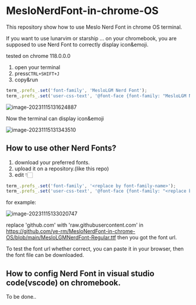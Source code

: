 # MesloNerdFont-in-chrome-OS

This repository show how to use Meslo Nerd Font in chrome OS terminal.

If you want to use lunarvim or starship ... on your chromebook, you are supposed to use Nerd Font to correctly display icon&emoji.

tested on chrome 118.0.0.0

1. open your terminal
2. press`CTRL+SHIFT+J`
3. copy&run

```javascript
term_.prefs_.set('font-family', 'MesloLGM Nerd Font');
term_.prefs_.set('user-css-text', '@font-face {font-family: "MesloLGM Nerd Font"; src: url("https://raw.githubusercontent.com/ye-rm/MesloNerdFont-in-chrome-OS/main/MesloLGMNerdFont-Regular.ttf"); font-weight: normal; font-style: normal;}')
```

![image-20231115131624887](https://typora-markdown-2003.obs.cn-north-4.myhuaweicloud.com/image-20231115131624887.png)

Now the terminal can display icon&emoji

![image-20231115131343510](https://typora-markdown-2003.obs.cn-north-4.myhuaweicloud.com/image-20231115131343510.png)

## How to use other Nerd Fonts?

1. download your preferred fonts.
2. upload it on a repository.(like this repo)
3. edit 👇🏻

```javascript
term_.prefs_.set('font-family', '<replace by font-family-name>');
term_.prefs_.set('user-css-text', '@font-face {font-family: "<replace by font=family-name>"; src: url("replace by font url"); font-weight: normal; font-style: normal;}')
```

 for example:

![image-20231115133020747](https://typora-markdown-2003.obs.cn-north-4.myhuaweicloud.com/image-20231115133020747.png)

replace 'github.com' with 'raw.githubusercontent.com' in https://github.com/ye-rm/MesloNerdFont-in-chrome-OS/blob/main/MesloLGMNerdFont-Regular.ttf then you got the font url.

To test the font url whether correct, you can paste it in your browser, then the font file can be downloaded.

## How to config Nerd Font in visual studio code(vscode) on chromebook.

To be done..
